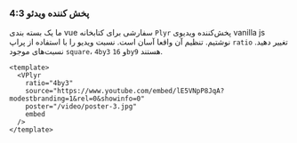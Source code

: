 ### پخش کننده ویدئو 4:3

ما یک بسته بندی vue سفارشی برای کتابخانه `Plyr` پخش‌کننده ویدیوی vanilla js نوشتیم. تنظیم آن واقعا آسان است. نسبت ویدیو را با استفاده از پراپ `ratio` تغییر دهید. نسبت‌های موجود `square`، `4by3` و `16by9` هستند.

<!--code-->

```vue
<template>
  <VPlyr
    ratio="4by3"
    source="https://www.youtube.com/embed/lE5VNpP8JqA?modestbranding=1&rel=0&showinfo=0"
    poster="/video/poster-3.jpg"
    embed
  />
</template>
```

<!--/code-->

<!--example-->

<div>
  <VPlyr class="ml-1"
    ratio="4by3"
    source="https://www.youtube.com/embed/lE5VNpP8JqA?modestbranding=1&rel=0&showinfo=0"
    poster="/video/poster-3.jpg"
    embed
  />
</div>

<!--/example-->
